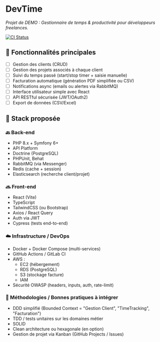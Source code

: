 # DevTime
_Projet de DEMO : Gestionnaire de temps & productivité pour développeurs freelances._

[![CI Status](https://github.com/neeftarah/DevTime/workflows/CI/badge.svg)](https://github.com/neeftarah/DevTime/actions?query=workflow%3ACI)


## 🧱 Fonctionnalités principales
- [ ] Gestion des clients (CRUD)
- [ ] Gestion des projets associés à chaque client
- [ ] Suivi du temps passé (start/stop timer + saisie manuelle)
- [ ] Facturation automatique (génération PDF simplifiée ou CSV)
- [ ] Notifications async (emails ou alertes via RabbitMQ)
- [ ] Interface utilisateur simple avec React
- [ ] API RESTful sécurisée (JWT/OAuth2)
- [ ] Export de données (CSV/Excel)

## 🧰 Stack proposée
### 🔙 Back-end
* PHP 8.x + Symfony 6+
* API Platform
* Doctrine (PostgreSQL)
* PHPUnit, Behat
* RabbitMQ (via Messenger)
* Redis (cache + session)
* Elasticsearch (recherche client/projet)

### 🔜 Front-end
* React (Vite)
* TypeScript
* TailwindCSS (ou Bootstrap)
* Axios / React Query
* Auth via JWT
* Cypress (tests end-to-end)

### ☁️ Infrastructure / DevOps
* Docker + Docker Compose (multi-services)
* GitHub Actions / GitLab CI
* AWS :
   * EC2 (hébergement)
   * RDS (PostgreSQL)
   * S3 (stockage facture)
   * IAM
* Sécurité OWASP (headers, inputs, auth, rate-limit)

### 🧠 Méthodologies / Bonnes pratiques à intégrer
* DDD simplifié (Bounded Context = "Gestion Client", "TimeTracking", "Facturation")
* TDD / tests unitaires sur les domaines métier
* SOLID
* Clean architecture ou hexagonale (en option)
* Gestion de projet via Kanban (GitHub Projects / Issues)

